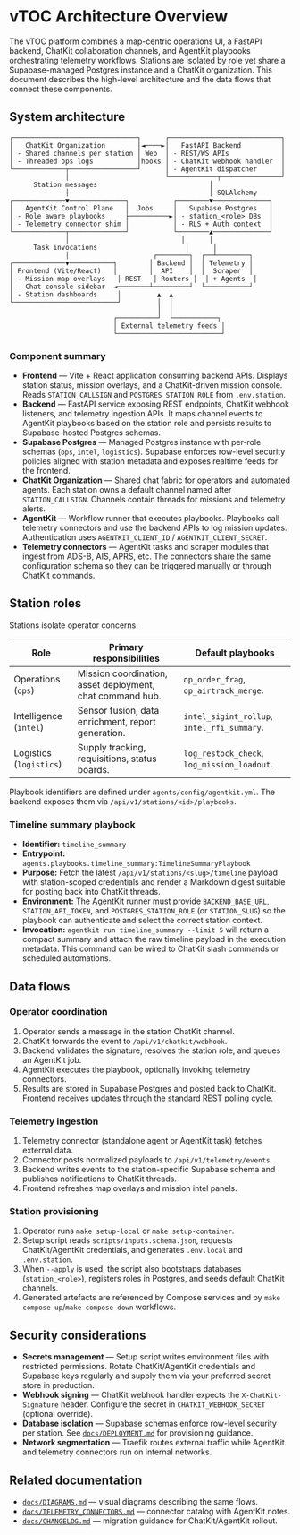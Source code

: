 # vTOC Architecture Overview

The vTOC platform combines a map-centric operations UI, a FastAPI backend, ChatKit collaboration channels, and AgentKit
playbooks orchestrating telemetry workflows. Stations are isolated by role yet share a Supabase-managed Postgres instance and a
ChatKit organization. This document describes the high-level architecture and the data flows that connect these components.

## System architecture

```
┌───────────────────────────────┐      ┌────────────────────────────┐
│   ChatKit Organization        │◄────►│   FastAPI Backend          │
│ - Shared channels per station │ Web  │ - REST/WS APIs             │
│ - Threaded ops logs           │hooks │ - ChatKit webhook handler  │
└─────────────┬─────────────────┘      │ - AgentKit dispatcher      │
              │                        └────────────┬───────────────┘
      Station messages                            │
              │                                   │ SQLAlchemy
┌─────────────▼──────────────┐           ┌────────▼──────────────┐
│   AgentKit Control Plane   │  Jobs     │   Supabase Postgres   │
│ - Role aware playbooks     ├──────────►│ - station_<role> DBs  │
│ - Telemetry connector shim │           │ - RLS + Auth context  │
└─────────────┬──────────────┘           └────────▲──────────────┘
              │                            │      │
      Task invocations                      │      │
              │                     ┌───────┴┐  ┌──┴────────┐
┌─────────────▼───────────┐        │ Backend │  │ Telemetry │
│ Frontend (Vite/React)   │        │  API    │  │  Scraper  │
│ - Mission map overlays   │ REST   │ Routers │  │ + Agents  │
│ - Chat console sidebar  ◄────────┴─────────┘  └───────────┘
│ - Station dashboards     │         ▲  ▲
└──────────────────────────┘         │  │
                                     │  │
                          ┌──────────┘  └───────────┐
                          │ External telemetry feeds │
                          └──────────────────────────┘
```

### Component summary

- **Frontend** — Vite + React application consuming backend APIs. Displays station status, mission overlays, and a ChatKit-driven
  mission console. Reads `STATION_CALLSIGN` and `POSTGRES_STATION_ROLE` from `.env.station`.
- **Backend** — FastAPI service exposing REST endpoints, ChatKit webhook listeners, and telemetry ingestion APIs. It maps channel
  events to AgentKit playbooks based on the station role and persists results to Supabase-hosted Postgres schemas.
- **Supabase Postgres** — Managed Postgres instance with per-role schemas (`ops`, `intel`, `logistics`). Supabase enforces
  row-level security policies aligned with station metadata and exposes realtime feeds for the frontend.
- **ChatKit Organization** — Shared chat fabric for operators and automated agents. Each station owns a default channel named
  after `STATION_CALLSIGN`. Channels contain threads for missions and telemetry alerts.
- **AgentKit** — Workflow runner that executes playbooks. Playbooks call telemetry connectors and use the backend APIs to log
  mission updates. Authentication uses `AGENTKIT_CLIENT_ID` / `AGENTKIT_CLIENT_SECRET`.
- **Telemetry connectors** — AgentKit tasks and scraper modules that ingest from ADS-B, AIS, APRS, etc. The connectors share the
  same configuration schema so they can be triggered manually or through ChatKit commands.

## Station roles

Stations isolate operator concerns:

| Role | Primary responsibilities | Default playbooks |
| --- | --- | --- |
| Operations (`ops`) | Mission coordination, asset deployment, chat command hub. | `op_order_frag`, `op_airtrack_merge`. |
| Intelligence (`intel`) | Sensor fusion, data enrichment, report generation. | `intel_sigint_rollup`, `intel_rfi_summary`. |
| Logistics (`logistics`) | Supply tracking, requisitions, status boards. | `log_restock_check`, `log_mission_loadout`. |

Playbook identifiers are defined under `agents/config/agentkit.yml`. The backend exposes them via `/api/v1/stations/<id>/playbooks`.

### Timeline summary playbook

- **Identifier:** `timeline_summary`
- **Entrypoint:** `agents.playbooks.timeline_summary:TimelineSummaryPlaybook`
- **Purpose:** Fetch the latest `/api/v1/stations/<slug>/timeline` payload with station-scoped credentials and render a Markdown
  digest suitable for posting back into ChatKit threads.
- **Environment:** The AgentKit runner must provide `BACKEND_BASE_URL`, `STATION_API_TOKEN`, and `POSTGRES_STATION_ROLE`
  (or `STATION_SLUG`) so the playbook can authenticate and select the correct station context.
- **Invocation:** `agentkit run timeline_summary --limit 5` will return a compact summary and attach the raw timeline payload in
  the execution metadata. This command can be wired to ChatKit slash commands or scheduled automations.

## Data flows

### Operator coordination

1. Operator sends a message in the station ChatKit channel.
2. ChatKit forwards the event to `/api/v1/chatkit/webhook`.
3. Backend validates the signature, resolves the station role, and queues an AgentKit job.
4. AgentKit executes the playbook, optionally invoking telemetry connectors.
5. Results are stored in Supabase Postgres and posted back to ChatKit. Frontend receives updates through the standard REST
   polling cycle.

### Telemetry ingestion

1. Telemetry connector (standalone agent or AgentKit task) fetches external data.
2. Connector posts normalized payloads to `/api/v1/telemetry/events`.
3. Backend writes events to the station-specific Supabase schema and publishes notifications to ChatKit threads.
4. Frontend refreshes map overlays and mission intel panels.

### Station provisioning

1. Operator runs `make setup-local` or `make setup-container`.
2. Setup script reads `scripts/inputs.schema.json`, requests ChatKit/AgentKit credentials, and generates `.env.local` and
   `.env.station`.
3. When `--apply` is used, the script also bootstraps databases (`station_<role>`), registers roles in Postgres, and seeds
   default ChatKit channels.
4. Generated artefacts are referenced by Compose services and by `make compose-up`/`make compose-down` workflows.

## Security considerations

- **Secrets management** — Setup script writes environment files with restricted permissions. Rotate ChatKit/AgentKit credentials
  and Supabase keys regularly and supply them via your preferred secret store in production.
- **Webhook signing** — ChatKit webhook handler expects the `X-ChatKit-Signature` header. Configure the secret in
  `CHATKIT_WEBHOOK_SECRET` (optional override).
- **Database isolation** — Supabase schemas enforce row-level security per station. See
  [`docs/DEPLOYMENT.md`](DEPLOYMENT.md#multi-station-postgres-provisioning-with-supabase) for provisioning guidance.
- **Network segmentation** — Traefik routes external traffic while AgentKit and telemetry connectors run on internal networks.

## Related documentation

- [`docs/DIAGRAMS.md`](DIAGRAMS.md) — visual diagrams describing the same flows.
- [`docs/TELEMETRY_CONNECTORS.md`](TELEMETRY_CONNECTORS.md) — connector catalog with AgentKit notes.
- [`docs/CHANGELOG.md`](CHANGELOG.md) — migration guidance for ChatKit/AgentKit rollout.
